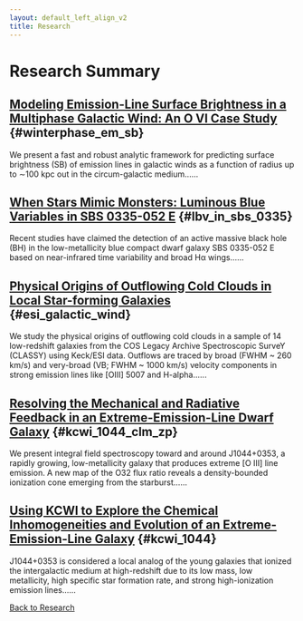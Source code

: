 ```yaml
---
layout: default_left_align_v2
title: Research
---
```


# Research Summary

## [Modeling Emission-Line Surface Brightness in a Multiphase Galactic Wind: An O VI Case Study](winterphase_em_sb.html) {#winterphase_em_sb}
We present a fast and robust analytic framework for predicting surface brightness (SB) of emission lines in galactic winds as a function of radius up to ∼100 kpc out in the circum-galactic medium......

## [When Stars Mimic Monsters: Luminous Blue Variables in SBS 0335-052 E](lbv_in_sbs_0335.html) {#lbv_in_sbs_0335}
Recent studies have claimed the detection of an active massive black hole (BH) in the low-metallicity blue compact dwarf galaxy SBS 0335-052 E based on near-infrared time variability and broad Hα wings......

## [Physical Origins of Outflowing Cold Clouds in Local Star-forming Galaxies](esi_galactic_wind.html) {#esi_galactic_wind}
We study the physical origins of outflowing cold clouds in a sample of 14 low-redshift galaxies from the COS Legacy Archive Spectroscopic SurveY (CLASSY) using Keck/ESI data. Outflows are traced by broad (FWHM ~ 260 km/s) and very-broad (VB; FWHM ~ 1000 km/s) velocity components in strong emission lines like [OIII] 5007 and H-alpha......

## [Resolving the Mechanical and Radiative Feedback in an Extreme-Emission-Line Dwarf Galaxy](kcwi_1044_clm_zp.html) {#kcwi_1044_clm_zp} 
We present integral field spectroscopy toward and around J1044+0353, a rapidly growing, low-metallicity galaxy that produces extreme [O III] line emission. A new map of the O32 flux ratio reveals a density-bounded ionization cone emerging from the starburst......

## [Using KCWI to Explore the Chemical Inhomogeneities and Evolution of an Extreme-Emission-Line Galaxy](kcwi_1044.html) {#kcwi_1044} 
J1044+0353 is considered a local analog of the young galaxies that ionized the intergalactic medium at high-redshift due to its low mass, low metallicity, high specific star formation rate, and strong high-ionization emission lines......

[Back to Research](research.html)


